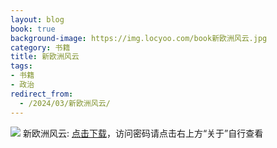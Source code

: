 ```yaml
---
layout: blog
book: true
background-image: https://img.locyoo.com/book新欧洲风云.jpg
category: 书籍
title: 新欧洲风云
tags:
- 书籍
- 政治
redirect_from:
  - /2024/03/新欧洲风云/
---
```

![](https://img.locyoo.com/book新欧洲风云.jpg)
新欧洲风云: <a name = "ref1" href="https://url18.ctfile.com/f/50983618-1323443632-1b0881?p=3619">点击下载</a>，访问密码请点击右上方“关于”自行查看
